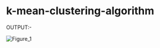 # k-mean-clustering-algorithm

OUTPUT:-

![Figure_1](https://github.com/user-attachments/assets/a3e0e5e9-07b6-4449-9f4d-fcb9eb350d8f)

